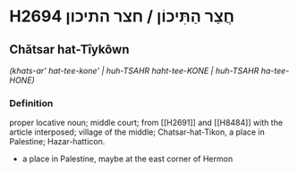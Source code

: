 # H2694 חֲצַר הַתִּיכוֹן / חצר התיכון

## Chătsar hat-Tîykôwn

_(khats-ar' hat-tee-kone' | huh-TSAHR haht-tee-KONE | huh-TSAHR ha-tee-HONE)_

### Definition

proper locative noun; middle court; from [[H2691]] and [[H8484]] with the article interposed; village of the middle; Chatsar-hat-Tikon, a place in Palestine; Hazar-hatticon.

- a place in Palestine, maybe at the east corner of Hermon
